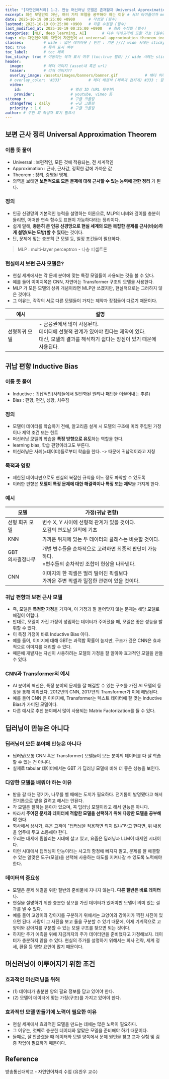 ```yaml
---
title: "[자연언어처리] 1-2. 만능 머신러닝 모델은 존재할까 Universal Approximation Theorem" # 제목 (필수)
excerpt: 최신 모델만이 아닌, 여러 가지 모델을 공부해야 하는 이유 # 서브 타이틀이자 meta description (필수)
date: 2025-10-19 00:25:00 +0900      # 작성일 (필수)
lastmod: 2025-10-19 00:25:00 +0900   # 최종 수정일 (필수)
last_modified_at: 2025-10-19 00:25:00 +0900   # 최종 수정일 (필수)
categories: [NLP, deep_learning, AI]       # 다수 카테고리에 포함 가능 (필수)
tags: nlp 자연언어처리 자연어 자연언어 ai universal approximation theorem inductive learning bias 만능 머신러닝 모델 machinelearning machine learning 귀납편향 학습편향                       # 태그 복수개 가능 (필수)
classes:         # wide : 넓은 레이아웃 / 빈칸 : 기본 //// wide 시에는 sticky toc 불가
toc: true        # 목차 표시 여부
toc_label:       # toc 제목
toc_sticky: true # 이동하는 목차 표시 여부 (toc:true 필요) // wide 시에는 sticky toc 불가
header: 
  image:         # 헤더 이미지 (asset내 혹은 url)
  teaser:        # 티저 이미지??
  overlay_image: /assets/images/banners/banner.gif            # 헤더 이미지 (제목과 겹치게)
  # overlay_color: '#333'            # 헤더 배경색 (제목과 겹치게) #333 : 짙은 회색 (필수)
  video:
    id:                      # 영상 ID (URL 뒷부분)
    provider:                # youtube, vimeo 등
sitemap :                    # 구글 크롤링
  changefreq : daily         # 구글 크롤링
  priority : 1.0             # 구글 크롤링
author: # 주인 외 작성자 표기 필요시
---
```

<!--postNo: 20251019_001-->  

## 보편 근사 정리 Universal Approximation Theorem  

### 이름 뜻 풀이  

- Universal : 보편적인, 모든 것에 적용되는, 전 세계적인  
- Approximation : 근사, 근사값, 정확한 값에 가까운 값  
- Theorem : 정리, 증명된 명제.  
- 의역을 보태면 **보편적으로 모든 문제에 대해 근사할 수 있는 능력에 관한 정리** 가 된다.  

### 정의  

- 인공 신경망의 기본적인 능력을 설명하는 이론으로, MLP의 너비와 깊이를 충분히 들리면, 어떠한 연속 함수도 표현이 가능하다라는 정리이다.  
- 쉽게 말해, **충분히 큰 인공 신경망으로 현실 세계의 모든 복잡한 문제를 근사(비슷)하게 설명(또는 모방)할 수 있다**는 것이다.  
- 단, 문제에 맞는 충분히 큰 모델 등, 일정 조건들이 필요하다.  

> MLP : multi-layer perceptron - 다층 퍼셉트론  

### 현실에서 보편 근사 모델은?  

- 현실 세계에서는 각 문제 분야에 맞는 특정 모델들이 사용되는 것을 볼 수 있다.  
- 예를 들어 이미지쪽은 CNN, 자연어는 Transformer 구조의 모델을 사용한다.  
- MLP 가 모든 모델의 상위 개념이라면 MLP만 쓰겠지만, 현실적으로는 그러하지 않은 것이다.  
- 그 이유는, 각각의 서로 다른 모델들이 가지는 제약과 장점들이 다르기 때문이다.  

|예시|설명|
|---|---|
|선형회귀 모델|- 금융권에서 많이 사용된다.<br>데이터에 선형적 관계가 있어야 한다는 제약이 있다.<br>대신, 모델의 결과를 해석하기 쉽다는 장점이 있기 때문에 사용된다.|


## 귀납 편향 Inductive Bias  

### 이름 뜻 풀이  

- Inductive : 귀납적인(사례들에서 일반화된 원리나 패턴을 이끌어내는 추론)  
- Bias : 편향, 편견, 성향, 치우침  

### 정의  

- 모델이 데이터를 학습하기 전에, 알고리즘 설계 시 모델의 구조에 미리 주입된 가정이나 제약 조건 또는 힌트  
- 머신러닝 모델의 학습을 **특정 방향으로 유도**하는 역할을 한다.  
- learning bias, 학습 편향이라고도 부른다.  
- 머신러닝은 사례(=데이터)들로부터 학습을 한다. -> 때문에 귀납적이라고 지칭  

### 목적과 영향  

- 제한된 데이터만으로도 현실의 복잡한 규칙을 어느 정도 파악할 수 있도록  
- 이러한 편향은 **모델이 특정 문제에 대한 해결력이나 특징 또는 제약**을 가지게 한다.  

### 예시  

|모델|가정(귀납 편향)|
|---|---|
|선형 회귀 모델|변수 X, Y 사이에 선형적 관계가 있을 것이다.<br>오컴의 면도날 원칙에 기초|
|KNN|가까운 위치에 있는 두 데이터의 클래스는 비슷할 것이다.|
|GBT<br>의사결정나무|개별 변수들을 순차적으로 고려하면 최종적 판단이 가능하다.<br>=변수들의 순차적인 조합이 현상을 나타낸다.|
|CNN|이미지의 한 픽셀은 멀리 떨어진 픽셀보다<br>가까운 주변 픽셀과 밀접한 관련이 있을 것이다.|

### 귀납 편향과 보편 근사 모델  

- 즉, 모델은 **특정한 가정**을 가지며, 이 가정과 잘 들어맞지 않는 문제는 해당 모델로 해결이 어렵다.  
- 반대로, 모델이 가진 가정이 성립하는 데이터가 주어졌을 때, 모델은 좋은 성능을 발휘할 수 있다.  
- 이 특정 가정이 바로 Inductive Bias 이다.  
- 예를 들어, 이미지에 대해 GBT는 과적합 확률이 높지만, 구조가 깊은 CNN은 효과적으로 이미지를 처리할 수 있다.  
- 때문에 개발자는 자신이 사용하려는 모델의 가정을 잘 알아야 효과적인 모델을 만들 수 있다.    

### CNN과 Transformer의 예시  

- AI 분야의 혁신은, 특정 분야의 문제를 잘 해결할 수 있는 구조를 가진 AI 모델의 등장을 통해 이뤄졌다. 2012년의 CNN, 2017년의 Transformer가 이에 해당된다.  
- 예를 들어 CNN 은 이미지에, Transformer는 텍스트 데이터에 잘 맞는 Inductive Bias가 가미된 모델이다.  
- 다른 예시로 추천 분야에서 많이 사용되는 Matrix Factorization를 들 수 있다.    


## 딥러닝이 만능은 아니다  

### 딥러닝이 모든 분야에 만능은 아니다  

- 딥러닝(보통 CNN 혹은 Transformer) 모델들이 모든 분야의 데이터를 다 잘 학습할 수 있는 건 아니다.  
- 실제로 tabular 데이터에서는 GBT 가 딥러닝 모델에 비해 더 좋은 성능을 보인다.  

### 다양한 모델을 배워야 하는 이유  

- 밭을 갈 때는 쟁기가, 나무를 벨 때에는 도끼가 필요하다. 전기톱이 발명됐다고 해서 전기톱으로 밭을 갈려고 해서는 안된다.  
- 각 모델은 잘하는 분야가 있으며, 꼭 딥러닝 모델이라고 해서 만능은 아니다.  
- 따라서 **주어진 문제와 데이터에 적합한 모델을 선택하기 위해 다양한 모델을 공부해야** 한다.  
- 회사에서 상사가, 혹은 고객이 "딥러닝을 적용하면 되지 않냐"라고 한다면, 위 내용을 염두에 두고 소통해야 한다.  
- 우리는 대세에 휩쓸리는 시대에 살고 있고, 요즘은 딥러닝과 LLM이 대세인 시대이다.  
- 이런 시대에서 딥러닝이 만능이라는 사고의 함정에 빠지지 말고, 문제를 잘 해결할 수 있는 알맞은 도구(모델)을 선택해 사용하는 태도를 지켜나갈 수 있도록 노력해야 한다.  

### 데이터의 중요성  

- 모델은 문제 해결을 위한 절반의 준비물에 지나지 않는다. **다른 절반은 바로 데이터**다.  
- 현실을 설명하기 위한 충분한 정보를 가진 데이터가 있어야만 모델이 의미 있는 결과를 낼 수 있다.  
- 예를 들어 고양이와 강아지를 구분하기 위해서는 고양이와 강아지가 찍힌 사진이 있으면 된다. 사람이 그 사진을 보고 둘을 구분할 수 있기 때문에, 이제 기계적으로 고양이와 강아지를 구분할 수 있는 모델 구조를 찾으면 되는 것이다.  
- 하지만 주가 예측을 위해 지금까지의 주가 데이터만을 준비했다고 가정해보자. 데이터가 충분하지 않을 수 있다. 현실의 주가를 설명하기 위해서는 회사 전략, 세계 정세, 환율 등 영향 요인이 많기 때문이다.  

## 머신러닝이 이루어지기 위한 조건  

### 효과적인 머신러닝을 위해  

- (1) 데이터가 충분한 양의 필요 정보를 담고 있어야 한다.  
- (2) 모델이 데이터에 맞는 가정(구조)를 가지고 있어야 한다.  

### 효과적인 모델 만들기에 노력이 필요한 이유  

- 현실 세계에서 효과적인 모델을 만드는 데에는 많은 노력이 필요하다.  
- 그 이유는, 첫째로 충분한 데이터와 알맞은 모델을 준비해야 하기 때문이다.  
- 둘째로, 잘 안풀렸을 때 데이터와 모델 양쪽에서 문제 원인을 찾고 교차 실험 및 검증 작업이 필요하기 때문이다.  


## Reference  

방송통신대학교 - 자연언어처리 수업 (유찬우 교수)  

